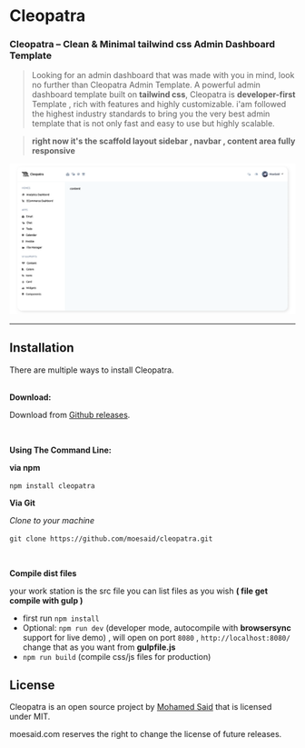 # Cleopatra
### Cleopatra – Clean & Minimal tailwind css Admin Dashboard Template

>Looking for an admin dashboard that was made with you in mind, look no further than Cleopatra Admin Template. A powerful admin dashboard template built on **tailwind css**, Cleopatra is **developer-first** Template , rich with features and highly customizable. i'am followed the highest industry standards to bring you the very best admin template that is not only fast and easy to use but highly scalable.



>**right now it's the scaffold layout sidebar , navbar , content area fully responsive**

![image](dist/img/now.png)

---
## Installation

There are multiple ways to install Cleopatra.
<br>
<br>

**Download:**

Download from [Github releases](https://github.com/moesaid/cleopatra/releases/tag/v1.0).


<br>

**Using The Command Line:**

**via npm**

`npm install cleopatra`

**Via Git**

*Clone to your machine*

`git clone https://github.com/moesaid/cleopatra.git`


<br>

**Compile dist files**

your work station is the src file 
you can list files as you wish **( file get compile with gulp )**

- first run `npm install`
- Optional: `npm run dev` (developer mode, autocompile with **browsersync** support for live demo) , will open on port `8080` , `http://localhost:8080/` change that as you want from **gulpfile.js**
- `npm run build` (compile css/js files for production)



## License

Cleopatra is an open source project by 
[Mohamed Said](moesaid.com) that is licensed under MIT. 

moesaid.com reserves the right to change the license of future releases.

